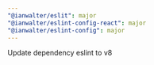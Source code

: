 ```yaml
---
"@ianwalter/eslit": major
"@ianwalter/eslint-config-react": major
"@ianwalter/eslint-config": major
---
```


Update dependency eslint to v8
